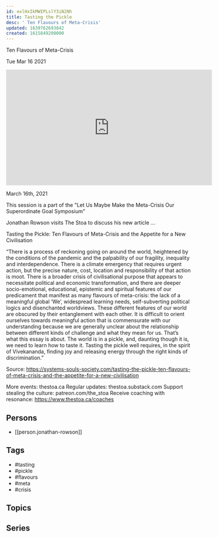 ```yaml
---
id: exlHxIkMWIPLslY3iN2Nh
title: Tasting the Pickle
desc: ' Ten Flavours of Meta-Crisis'
updated: 1639762693842
created: 1615849200000
---
```



 Ten Flavours of Meta-Crisis

Tue Mar 16 2021

<iframe width="560" height="315" src="https://www.youtube.com/embed/Y7unE1SkpHc" title="Tasting the Pickle: Ten Flavours of Meta-Crisis w/ Jonathan Rowson" frameborder="0" allow="accelerometer; autoplay; clipboard-write; encrypted-media; gyroscope; picture-in-picture" allowfullscreen ></iframe>

March 16th, 2021

This session is a part of the "Let Us Maybe Make the Meta-Crisis Our Superordinate Goal Symposium"

Jonathan Rowson visits The Stoa to discuss his new article ...

Tasting the Pickle: Ten Flavours of Meta-Crisis and the Appetite for a New Civilisation

“There is a process of reckoning going on around the world, heightened by the conditions of the pandemic and the palpability of our fragility, inequality and interdependence. There is a climate emergency that requires urgent action, but the precise nature, cost, location and responsibility of that action is moot. There is a broader crisis of civilisational purpose that appears to necessitate political and economic transformation, and there are deeper socio-emotional, educational, epistemic and spiritual features of our predicament that manifest as many flavours of meta-crisis: the lack of a meaningful global ‘We’, widespread learning needs, self-subverting political logics and disenchanted worldviews. These different features of our world are obscured by their entanglement with each other. It is difficult to orient ourselves towards meaningful action that is commensurate with our understanding because we are generally unclear about the relationship between different kinds of challenge and what they mean for us. That’s what this essay is about. The world is in a pickle, and, daunting though it is, we need to learn how to taste it. Tasting the pickle well requires, in the spirit of Vivekananda, finding joy and releasing energy through the right kinds of discrimination.”

Source: https://systems-souls-society.com/tasting-the-pickle-ten-flavours-of-meta-crisis-and-the-appetite-for-a-new-civilisation

More events: thestoa.ca
Regular updates: thestoa.substack.com
Support stealing the culture: patreon.com/the_stoa
Receive coaching with resonance: https://www.thestoa.ca/coaches

## Persons

- [[person.jonathan-rowson]]

## Tags

- #tasting
- #pickle
- #flavours
- #meta
- #crisis

## Topics



## Series



